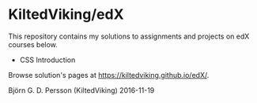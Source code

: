 # KiltedViking/edX

This repository contains my solutions to assignments and projects on edX courses below.

* CSS Introduction

Browse solution's pages at https://kiltedviking.github.io/edX/.

Björn G. D. Persson 
(KiltedViking)
2016-11-19 